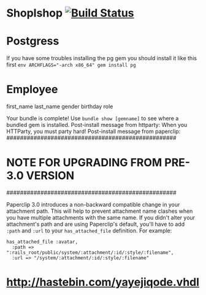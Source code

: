 ShopIshop [![Build Status](https://secure.travis-ci.org/mpouleijn/shopishop.png?branch=master)](http://travis-ci.org/mpouleijn/shopishop)
===


Postgress
====
If you have some troubles installing the pg gem you should install it like this first
`env ARCHFLAGS="-arch x86_64" gem install pg`

Employee
====
first_name
last_name
gender
birthday
role


Your bundle is complete! Use `bundle show [gemname]` to see where a bundled gem is installed.
Post-install message from httparty:
When you HTTParty, you must party hard!
Post-install message from paperclip:
##################################################
#  NOTE FOR UPGRADING FROM PRE-3.0 VERSION       #
##################################################

Paperclip 3.0 introduces a non-backward compatible change in your attachment
path. This will help to prevent attachment name clashes when you have
multiple attachments with the same name. If you didn't alter your
attachment's path and are using Paperclip's default, you'll have to add
`:path` and `:url` to your `has_attached_file` definition. For example:

    has_attached_file :avatar,
      :path => ":rails_root/public/system/:attachment/:id/:style/:filename",
      :url => "/system/:attachment/:id/:style/:filename"



  # http://hastebin.com/yayejiqode.vhdl